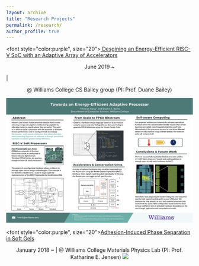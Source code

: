 ```yaml
---
layout: archive
title: "Research Projects"
permalink: /research/
author_profile: true
---
```


<font style="color:purple", size="20"><a href="/files/Kang_ThesisProposal_Final.pdf">
Desgining an Energy-Efficient RISC-V SoC with an Adaptive Array of Accelerators</a></font>

<p style="text-align: center">
June 2019 ~ </p> | <p style="text-align: center">
@ Williams College CS Bailey group (PI: Prof. Duane Bailey)</p>

<p style="text-align: center">
<img src='/images/Kang_Summer2019_poster.png' width='800' >
</p>


<font style="color:purple", size="20">[Adhesion-Induced Phase Separation in Soft Gels](/files/AIPS_Draft.pdf)</font>
<p style="text-align: center">
January 2018 ~  | @ Williams College Materials Physics Lab (PI: Prof. Katharine E. Jensen)

<img src='/images/Kang_Poster_SoftDays@Amherst.jpg' width='600'>
</p>